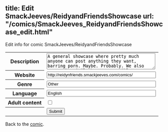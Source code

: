 title: Edit SmackJeeves/ReidyandFriendsShowcase
url: "/comics/SmackJeeves_ReidyandFriendsShowcase_edit.html"
---
Edit info for comic SmackJeeves/ReidyandFriendsShowcase

<form name="comic" action="http://gaepostmail.appspot.com/comic/" method="post">
<table class="comicinfo">
<tr>
<th>Description</th><td><textarea name="description" cols="40" rows="3">A general showcase where pretty much anyone can post anything they want, barring porn. Maybe. Probably. We also try to be civil whenever possible, so don't go out of your way to piss people off. Other than that just sit back, relax, and enjoy the showcase. Anyways, you should have at least SOME experience spriting before applying to join, should you want to. We don't accept recolors and are very much against sprite thieves. Send all applications to Reidy. Hah, no. He's dead. Just hit the apply button.</textarea></td>
</tr>
<tr>
<th>Website</th><td><input type="text" name="url" value="http://reidynfriends.smackjeeves.com/comics/" size="40"/></td>
</tr>
<tr>
<th>Genre</th><td><input type="text" name="genre" value="Other" size="40"/></td>
</tr>
<tr>
<th>Language</th><td><input type="text" name="language" value="English" size="40"/></td>
</tr>
<tr>
<th>Adult content</th><td><input type="checkbox" name="adult" value="adult" /></td>
</tr>
<tr>
<th></th><td>
<input type="hidden" name="comic" value="SmackJeeves_ReidyandFriendsShowcase" />
<input type="submit" name="submit" value="Submit" />
</td>
</tr>
</table>
</form>

Back to the [comic](SmackJeeves_ReidyandFriendsShowcase.html).
